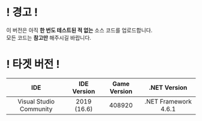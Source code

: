 ! 경고 !
==========
이 버전은 아직 **한 번도 테스트된 적 없는** 소스 코드를 업로드합니다.  
모든 코드는 **참고만** 해주시길 바랍니다.  

! 타겟 버전 !
============
| IDE | IDE Version | Game Version | .NET Version |
| :-: | :--------: | :----------: | :-------: |
| Visual Studio Community | 2019 (16.6) | 408920 | .NET Framework 4.6.1 |

